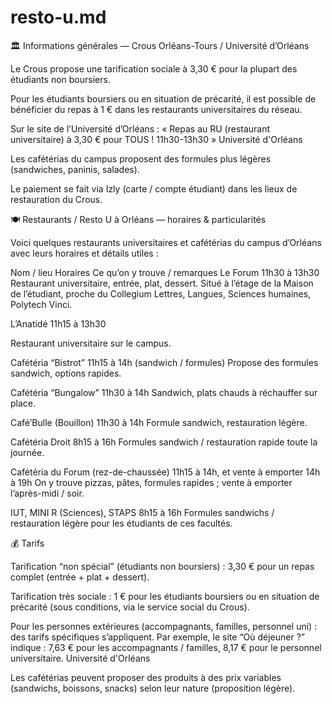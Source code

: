# resto-u.md



🏛️ Informations générales — Crous Orléans-Tours / Université d’Orléans

Le Crous propose une tarification sociale à 3,30 € pour la plupart des étudiants non boursiers. 


Pour les étudiants boursiers ou en situation de précarité, il est possible de bénéficier du repas à 1 € dans les restaurants universitaires du réseau. 


Sur le site de l’Université d’Orléans : « Repas au RU (restaurant universitaire) à 3,30 € pour TOUS ! 11h30-13h30 » 
Université d'Orléans

Les cafétérias du campus proposent des formules plus légères (sandwiches, paninis, salades). 


Le paiement se fait via Izly (carte / compte étudiant) dans les lieux de restauration du Crous. 


🍽️ Restaurants / Resto U à Orléans — horaires & particularités

Voici quelques restaurants universitaires et cafétérias du campus d’Orléans avec leurs horaires et détails utiles :

Nom / lieu	Horaires	Ce qu’on y trouve / remarques
Le Forum	11h30 à 13h30 
	Restaurant universitaire, entrée, plat, dessert. Situé à l’étage de la Maison de l’étudiant, proche du Collegium Lettres, Langues, Sciences humaines, Polytech Vinci. 


L’Anatidé	11h15 à 13h30 

Restaurant universitaire sur le campus. 


Cafétéria “Bistrot”	11h15 à 14h (sandwich / formules) 
	Propose des formules sandwich, options rapides. 


Cafétéria “Bungalow”	11h30 à 14h	Sandwich, plats chauds à réchauffer sur place. 


Café’Bulle (Bouillon)	11h30 à 14h	Formule sandwich, restauration légère. 


Cafétéria Droit	8h15 à 16h	Formules sandwich / restauration rapide toute la journée. 


Cafétéria du Forum (rez-de-chaussée)	11h15 à 14h, et vente à emporter 14h à 19h	On y trouve pizzas, pâtes, formules rapides ; vente à emporter l’après-midi / soir. 


IUT, MINI R (Sciences), STAPS	8h15 à 16h	Formules sandwichs / restauration légère pour les étudiants de ces facultés. 

💰 Tarifs

Tarification “non spécial” (étudiants non boursiers) : 3,30 € pour un repas complet (entrée + plat + dessert). 


Tarification très sociale : 1 € pour les étudiants boursiers ou en situation de précarité (sous conditions, via le service social du Crous). 


Pour les personnes extérieures (accompagnants, familles, personnel uni) : des tarifs spécifiques s’appliquent. Par exemple, le site “Où déjeuner ?” indique : 7,63 € pour les accompagnants / familles, 8,17 € pour le personnel universitaire. 
Université d'Orléans

Les cafétérias peuvent proposer des produits à des prix variables (sandwichs, boissons, snacks) selon leur nature (proposition légère). 


